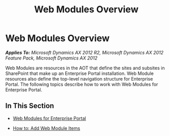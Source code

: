 ﻿---
title: Web Modules Overview
TOCTitle: Web Modules Overview
ms:assetid: f83d2eb9-c0d8-48cb-836a-4a28f5c32331
ms:mtpsurl: https://msdn.microsoft.com/en-us/library/Cc624296(v=AX.60)
ms:contentKeyID: 35246182
ms.date: 11/07/2012
mtps_version: v=AX.60
---

# Web Modules Overview 


_**Applies To:** Microsoft Dynamics AX 2012 R2, Microsoft Dynamics AX 2012 Feature Pack, Microsoft Dynamics AX 2012_

Web Modules are resources in the AOT that define the sites and subsites in SharePoint that make up an Enterprise Portal installation. Web Module resources also define the top-level navigation structure for Enterprise Portal. The following topics describe how to work with Web Modules for Enterprise Portal.

## In This Section

  - [Web Modules for Enterprise Portal](web-modules-for-enterprise-portal.md)  

  - [How to: Add Web Module Items](how-to-add-web-module-items.md)

